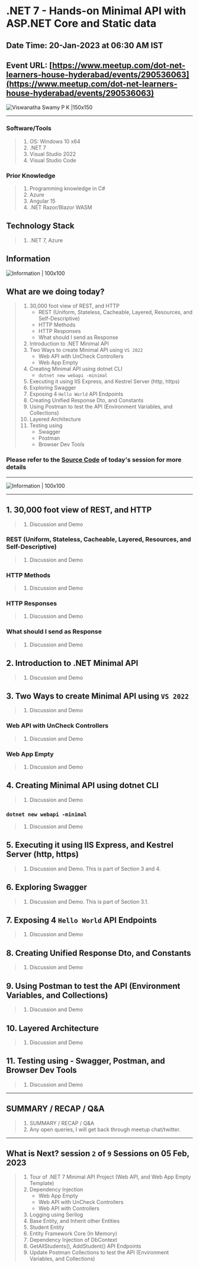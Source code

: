 # .NET 7 - Hands-on Minimal API with ASP.NET Core and Static data

## Date Time: 20-Jan-2023 at 06:30 AM IST

## Event URL: [https://www.meetup.com/dot-net-learners-house-hyderabad/events/290536063](https://www.meetup.com/dot-net-learners-house-hyderabad/events/290536063)

![Viswanatha Swamy P K |150x150](./Documentation/Images/ViswanathaSwamyPK.PNG)

---

### Software/Tools

> 1. OS: Windows 10 x64
> 1. .NET 7
> 1. Visual Studio 2022
> 1. Visual Studio Code

### Prior Knowledge

> 1. Programming knowledge in C#
> 1. Azure
> 1. Angular 15
> 1. .NET Razor/Blazor WASM

## Technology Stack

> 1. .NET 7, Azure

## Information

![Information | 100x100](./Documentation/Images/Information.PNG)

## What are we doing today?

> 1. 30,000 foot view of REST, and HTTP
>    - REST (Uniform, Stateless, Cacheable, Layered, Resources, and Self-Descriptive)
>    - HTTP Methods
>    - HTTP Responses
>    - What should I send as Response
> 1. Introduction to .NET Minimal API
> 1. Two Ways to create Minimal API using `VS 2022`
>    - Web API with UnCheck Controllers
>    - Web App Empty
> 1. Creating Minimal API using dotnet CLI
>    - `dotnet new webapi -minimal`
> 1. Executing it using IIS Express, and Kestrel Server (http, https)
> 1. Exploring Swagger
> 1. Exposing 4 `Hello World` API Endpoints
> 1. Creating Unified Response Dto, and Constants
> 1. Using Postman to test the API (Environment Variables, and Collections)
> 1. Layered Architecture
> 1. Testing using
>    - Swagger
>    - Postman
>    - Browser Dev Tools

### Please refer to the [**Source Code**](https://github.com/vishipayyallore/learn-azure-in-2022) of today's session for more details

---

![Information | 100x100](./Documentation/Images/SeatBelt.PNG)

---

## 1. 30,000 foot view of REST, and HTTP

> 1. Discussion and Demo

### REST (Uniform, Stateless, Cacheable, Layered, Resources, and Self-Descriptive)

> 1. Discussion and Demo

### HTTP Methods

> 1. Discussion and Demo

### HTTP Responses

> 1. Discussion and Demo

### What should I send as Response

> 1. Discussion and Demo

## 2. Introduction to .NET Minimal API

> 1. Discussion and Demo

## 3. Two Ways to create Minimal API using `VS 2022`

> 1. Discussion and Demo

### Web API with UnCheck Controllers

> 1. Discussion and Demo

### Web App Empty

> 1. Discussion and Demo

## 4. Creating Minimal API using dotnet CLI

> 1. Discussion and Demo

### `dotnet new webapi -minimal`

> 1. Discussion and Demo

## 5. Executing it using IIS Express, and Kestrel Server (http, https)

> 1. Discussion and Demo. This is part of Section 3 and 4.

## 6. Exploring Swagger

> 1. Discussion and Demo. This is part of Section 3.1.

## 7. Exposing 4 `Hello World` API Endpoints

> 1. Discussion and Demo

## 8. Creating Unified Response Dto, and Constants

> 1. Discussion and Demo

## 9. Using Postman to test the API (Environment Variables, and Collections)

> 1. Discussion and Demo

## 10. Layered Architecture

> 1. Discussion and Demo

## 11. Testing using - Swagger, Postman, and Browser Dev Tools

> 1. Discussion and Demo

---

## SUMMARY / RECAP / Q&A

> 1. SUMMARY / RECAP / Q&A
> 2. Any open queries, I will get back through meetup chat/twitter.

---

## What is Next? session `2` of `9` Sessions on 05 Feb, 2023

> 1. Tour of .NET 7 Minimal API Project (Web API, and Web App Empty Template)
> 1. Dependency Injection
>    - Web App Empty
>    - Web API with UnCheck Controllers
>    - Web API with Controllers
> 1. Logging using Serilog
> 1. Base Entity, and Inherit other Entities
> 1. Student Entity
> 1. Entity Framework Core (In Memory)
> 1. Dependency Injection of DbContext
> 1. GetAllStudents(), AddStudent() API Endpoints
> 1. Update Postman Collections to test the API (Environment Variables, and Collections)
